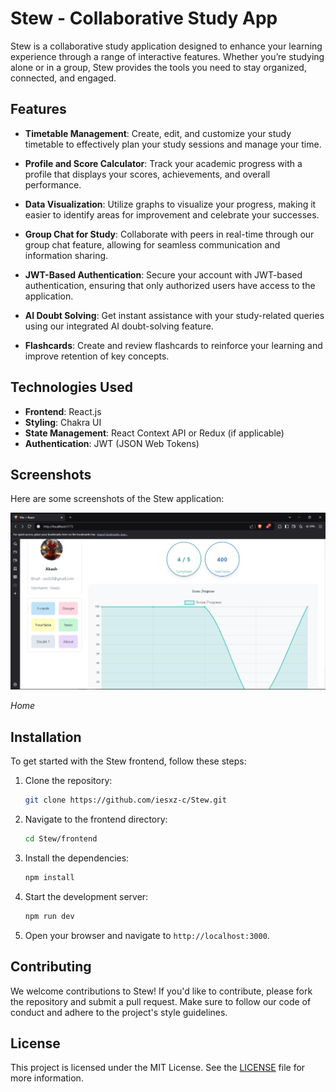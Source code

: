 # Stew - Collaborative Study App

Stew is a collaborative study application designed to enhance your learning experience through a range of interactive features. Whether you’re studying alone or in a group, Stew provides the tools you need to stay organized, connected, and engaged.

## Features

- **Timetable Management**: Create, edit, and customize your study timetable to effectively plan your study sessions and manage your time.
  
- **Profile and Score Calculator**: Track your academic progress with a profile that displays your scores, achievements, and overall performance.

- **Data Visualization**: Utilize graphs to visualize your progress, making it easier to identify areas for improvement and celebrate your successes.

- **Group Chat for Study**: Collaborate with peers in real-time through our group chat feature, allowing for seamless communication and information sharing.

- **JWT-Based Authentication**: Secure your account with JWT-based authentication, ensuring that only authorized users have access to the application.

- **AI Doubt Solving**: Get instant assistance with your study-related queries using our integrated AI doubt-solving feature.

- **Flashcards**: Create and review flashcards to reinforce your learning and improve retention of key concepts.


## Technologies Used

- **Frontend**: React.js
- **Styling**: Chakra UI
- **State Management**: React Context API or Redux (if applicable)
- **Authentication**: JWT (JSON Web Tokens)

## Screenshots

Here are some screenshots of the Stew application:

![Stew-Home](assets/1.png)

*Home*

## Installation

To get started with the Stew frontend, follow these steps:

1. Clone the repository:
   ```bash
   git clone https://github.com/iesxz-c/Stew.git
   ```

2. Navigate to the frontend directory:
   ```bash
   cd Stew/frontend
   ```

3. Install the dependencies:
   ```bash
   npm install
   ```

4. Start the development server:
   ```bash
   npm run dev
   ```

5. Open your browser and navigate to `http://localhost:3000`.

## Contributing

We welcome contributions to Stew! If you'd like to contribute, please fork the repository and submit a pull request. Make sure to follow our code of conduct and adhere to the project's style guidelines.

## License

This project is licensed under the MIT License. See the [LICENSE](LICENSE) file for more information.

